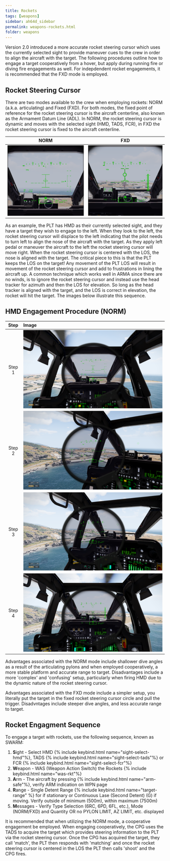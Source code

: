 ```yaml
---
title: Rockets
tags: [weapons]
sidebar: ah64d_sidebar
permalink: weapons-rockets.html
folder: weapons
---
```


Version 2.0 introduced a more accurate rocket steering cursor which uses the currently selected sight to provide maneuver cues to the crew in order to align the aircraft with the target. The following procedures outline how to engage a target cooperatively from a hover, but apply during running fire or diving fire engagements as well. For indepdendent rocket engagements, it is recommended that the FXD mode is employed.

## Rocket Steering Cursor

There are two modes available to the crew when employing rockets: NORM (a.k.a. articulating) and Fixed (FXD). For both modes, the fixed point of reference for the rocket steering cursor is the aircraft centerline, also known as the Armament Datum Line (ADL). In NORM, the rocket steering cursor is dynamic and moves with the selected sight (HMD, TADS, FCR), in FXD the rocket steering cursor is fixed to the aircraft centerline. 

| NORM | FXD |
| :-: | :-: |
| ![NORM](images/weapons/rktCursor_NORM.png) | ![FXD](images/weapons/rktCursor_FXD.png) 

As an example, the PLT has HMD as their currently selected sight, and they have a target they wish to engage to the left. When they look to the left, the rocket steering cursor will displace to the left indicating that the pilot needs to turn left to align the nose of the aircraft with the target. As they apply left pedal or maneuver the aircraft to the left the rocket steering cursor will move right. When the rocket steering cursor is centered with the LOS, the nose is aligned with the target. The critical piece to this is that the PLT keeps the LOS on the target! Any movement of the PLT LOS will result in movement of the rocket steering cursor and add to frustrations in lining the aircraft up. A common technique which works well in ARMA since there are no winds, is to ignore the rocket steering cursor and instead use the head tracker for azimuth and then the LOS for elevation. So long as the head tracker is aligned with the target, and the LOS is correct in elevation, the rocket will hit the target. The images below illustrate this sequence.

## HMD Engagement Procedure (NORM)

| Step | Image |
| :-: | :-- |
| Step 1 | ![1](images/weapons/rktEngage_01.png) |
| Step 2 | ![2](images/weapons/rktEngage_02.png) |
| Step 3 | ![3](images/weapons/rktEngage_03.png) |
| Step 4 | ![4](images/weapons/rktEngage_04.png) |

Advantages associated with the NORM mode include shallower dive angles as a result of the articulating pylons and when employed cooperatively, a more stable platform and accurate range to target. Disadvantages include a more 'complex' and 'confusing' setup, particularly when firing HMD due to the dynamic nature of the rocket steering cursor. 

Advantages associated with the FXD mode include a simpler setup, you literally put the target in the fixed rocket steering cursor circle and pull the trigger. Disadvntages include steeper dive angles, and less accurate range to target.

## Rocket Engagment Sequence

To engage a target with rockets, use the following sequence, known as SWARM:

1. **S**ight - Select HMD {% include keybind.html name="sight-select-hmd"%}, TADS {% include keybind.html name="sight-select-tads"%} or FCR {% include keybind.html name="sight-select-fcr"%}
2. **W**eapon - WAS (Weapon Action Switch) the Rockets {% include keybind.html name="was-rkt"%}
3. **A**rm - The aircraft by pressing {% include keybind.html name="arm-safe"%}, verify ARM indication on WPN page
4. **R**ange - Single Detent Range {% include keybind.html name="target-range" %} for if stationary or Continuous Lase (Second Detent) (G) if moving. Verify outside of minimum (500m), within maximum (7500m)
5. **M**essages - Verify Type Selection (6RC, 6PD, 6FL, etc.), Mode (NORM/FXD) and Quantity OR no PYLON LIMIT, AZ LIMIT, etc. displayed

It is recommended that when utilizing the NORM mode, a cooperative engagement be employed. When engaging cooperatively, the CPG uses the TADS to acquire the target which provides steering information to the PLT via the rocket steering cursor. Once the CPG has acquired the target, they call 'match', the PLT then responds with 'matching' and once the rocket steering cursor is centered in the LOS the PLT then calls 'shoot' and the CPG fires.
